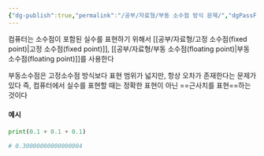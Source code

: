 ```yaml
---
{"dg-publish":true,"permalink":"/공부/자료형/부동 소수점 방식 문제/","dgPassFrontmatter":true}
---
```



컴퓨터는 소수점이 포함된 실수를 표현하기 위해서 [[공부/자료형/고정 소수점(fixed point)\|고정 소수점(fixed point)]], [[공부/자료형/부동 소수점(floating point)\|부동 소수점(floating point)]]를 사용한다

부동소수점은 고정소수점 방식보다 표현 범위가 넓지만,
항상 오차가 존재한다는 문제가 있다
즉, 컴퓨터에서 실수를 표현할 때는 정확한 표현이 아닌 ==근사치를 표현==하는 것이다

#### 예시
```python
print(0.1 + 0.1 + 0.1)

# 0.30000000000000004
```